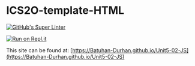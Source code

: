 # ICS2O-template-HTML

[![GitHub's Super Linter](https://github.com/Batuhan-Durhan/ICS2O-Unit5-02-JS/workflows/GitHub's%20Super%20Linter/badge.svg)](https://github.com/Batuhan-Durhan/Unit5-02-JS/actions)

[![Run on Repl.it](https://repl.it/badge/github/Batuhan-Durhan/Unit5-02-JS)](https://repl.it/github/Batuhan-Durhan/Unit5-02-JS)

This site can be found at: [https://Batuhan-Durhan.github.io/Unit5-02-JS](https://Batuhan-Durhan.github.io/Unit5-02-JS)
